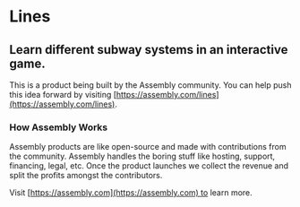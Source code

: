 # Lines

## Learn different subway systems in an interactive game.

This is a product being built by the Assembly community. You can help push this idea forward by visiting [https://assembly.com/lines](https://assembly.com/lines).

### How Assembly Works

Assembly products are like open-source and made with contributions from the community. Assembly handles the boring stuff like hosting, support, financing, legal, etc. Once the product launches we collect the revenue and split the profits amongst the contributors.

Visit [https://assembly.com](https://assembly.com) to learn more.
